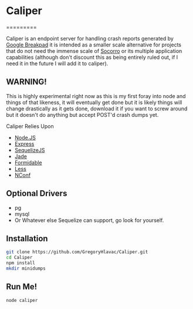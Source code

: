 ﻿# Caliper
=========

Caliper is an endpoint server for handling crash reports generated by [Google Breakpad] it is intended as a smaller scale alternative for projects that do not need the immense scale of [Socorro] or its multiple application capabilities (although don't discount this as being entirely ruled out, if I need it in the future I will add it to caliper).

WARNING!
----
This is highly experimental right now as this is my first foray into node and things of that likeness, it will eventually get done but it is likely things will change drastically as it gets done, download it if you want to screw around but it doesn't do anything but accept POST'd crash dumps yet.


Caliper Relies Upon
* [Node.JS]
* [Express]
* [SequelizeJS]
* [Jade]
* [Formidable]
* [Less]
* [NConf]


Optional Drivers
-------------
* pg
* mysql
* Or Whatever else Sequelize can support, go look for yourself.


Installation
--------------

```sh
git clone https://github.com/GregoryHlavac/Caliper.git
cd Caliper
npm install
mkdir minidumps
```

Run Me!
-------------
```sh
node caliper
```

[Google Breakpad]: https://code.google.com/p/google-breakpad/
[Socorro]:https://github.com/mozilla/socorro
[SequelizeJS]:http://sequelizejs.com/
[Express]:http://expressjs.com
[Node.JS]:http://nodejs.org
[Twitter Bootstrap]:http://twitter.github.com/bootstrap/
[Jade]:http://jade-lang.com/
[Formidable]:https://github.com/felixge/node-formidable
[Less]:http://lesscss.org/
[NConf]:https://github.com/flatiron/nconf
    